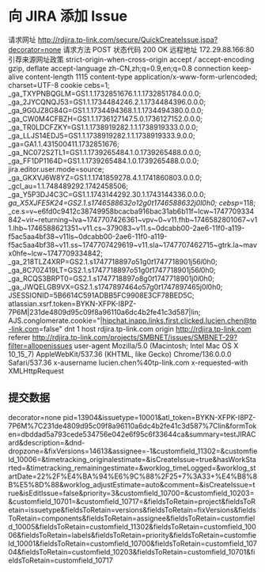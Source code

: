 # 向 JIRA 添加 Issue
请求网址
http://rdjira.tp-link.com/secure/QuickCreateIssue.jspa?decorator=none
请求方法
POST
状态代码
200 OK
远程地址
172.29.88.166:80
引荐来源网址政策
strict-origin-when-cross-origin
accept
*/*
accept-encoding
gzip, deflate
accept-language
zh-CN,zh;q=0.9,en;q=0.8
connection
keep-alive
content-length
1115
content-type
application/x-www-form-urlencoded; charset=UTF-8
cookie
cebs=1; _ga_TXYPNBQGLM=GS1.1.1732851676.1.1.1732851784.0.0.0; _ga_2JYCQNQJ53=GS1.1.1734484246.2.1.1734484396.0.0.0; _ga_9G0JZ8G84G=GS1.1.1734494368.1.1.1734494380.0.0.0; _ga_CW0M4CFBZH=GS1.1.1736127147.5.0.1736127152.0.0.0; _ga_TR0LDCFZKY=GS1.1.1738919282.1.1.1738919333.0.0.0; _ga_LLJS14EDJ5=GS1.1.1738919282.1.1.1738919333.9.0.0; _ga=GA1.1.431500411.1732851676; _ga_NC072S2TL1=GS1.1.1739265484.1.0.1739265488.0.0.0; _ga_FF1DP1164D=GS1.1.1739265484.1.0.1739265488.0.0.0; jira.editor.user.mode=source; _ga_GKXVJ6W8YZ=GS1.1.1741859278.4.1.1741860803.0.0.0; _gcl_au=1.1.748489292.1742458506; _ga_Y5P3DJ4C3C=GS1.1.1743144292.30.1.1743144336.0.0.0; _ga_X5XJFE5K24=GS2.1.s1746588632$o12$g0$t1746588632$j0$l0$h0; cebsp_=118; _ce.s=v~e6fd0c9412c38749958bcacba916bac31ab6b11f~lcw~1747709334842~vir~returning~lva~1747707426361~vpv~0~v11.fhb~1746582801067~v11.lhb~1746588621351~v11.cs~379083~v11.s~0dcabb00-2ae6-11f0-a119-f5ac5aa4bf38~v11ls~0dcabb00-2ae6-11f0-a119-f5ac5aa4bf38~v11.ss~1747707429619~v11.sla~1747707462715~gtrk.la~mavx0hfe~lcw~1747709334842; _ga_218TLZ4XRP=GS2.1.s1747718897$o51$g0$t1747718901$j56$l0$h0; _ga_8C70Z419LT=GS2.1.s1747718897$o51$g0$t1747718901$j56$l0$h0; _ga_RCQS3BRPT0=GS2.1.s1747718897$o8$g0$t1747718901$j0$l0$h0; _ga_JWQELGB9VX=GS2.1.s1747897464$o57$g0$t1747897465$j0$l0$h0; JSESSIONID=5B6614C591ADBB5FC9908E3CF78BED5C; atlassian.xsrf.token=BYKN-XFPK-I8PZ-7P6M|231de4809d95c09f8a96110a6dc4b2fe41c3d587|lin; AJS.conglomerate.cookie="|hipchat.inapp.links.first.clicked.lucien.chen@tp-link.com=false"
dnt
1
host
rdjira.tp-link.com
origin
http://rdjira.tp-link.com
referer
http://rdjira.tp-link.com/projects/SMBNET/issues/SMBNET-29?filter=allopenissues
user-agent
Mozilla/5.0 (Macintosh; Intel Mac OS X 10_15_7) AppleWebKit/537.36 (KHTML, like Gecko) Chrome/136.0.0.0 Safari/537.36
x-ausername
lucien.chen%40tp-link.com
x-requested-with
XMLHttpRequest

## 提交数据
decorator=none
pid=13904&issuetype=10001&atl_token=BYKN-XFPK-I8PZ-7P6M%7C231de4809d95c09f8a96110a6dc4b2fe41c3d587%7Clin&formToken=dbddad5a793cede534756e042e6f95c6f33644ca&summary=testJIRACard&description=&dnd-dropzone=&fixVersions=14613&assignee=-1&customfield_11302=&customfield_10006=&timetracking_originalestimate=&isCreateIssue=true&hasWorkStarted=&timetracking_remainingestimate=&worklog_timeLogged=&worklog_startDate=22%2F%E4%BA%94%E6%9C%88%2F25+7%3A33+%E4%B8%8B%E5%8D%88&worklog_adjustEstimate=auto&comment=&isCreateIssue=true&isEditIssue=false&priority=3&customfield_10700=&customfield_10203=&customfield_10701=&customfield_10717=&fieldsToRetain=project&fieldsToRetain=issuetype&fieldsToRetain=versions&fieldsToRetain=fixVersions&fieldsToRetain=components&fieldsToRetain=assignee&fieldsToRetain=customfield_10005&fieldsToRetain=customfield_11302&fieldsToRetain=customfield_10006&fieldsToRetain=labels&fieldsToRetain=priority&fieldsToRetain=customfield_10001&fieldsToRetain=customfield_10700&fieldsToRetain=customfield_10704&fieldsToRetain=customfield_10203&fieldsToRetain=customfield_10701&fieldsToRetain=customfield_10717